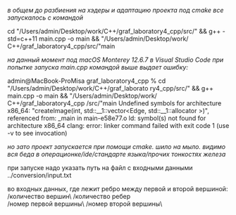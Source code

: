*в общем до разбиения на хэдеры и адаптацию проекта под cmake все запускалось с командой*

cd "/Users/admin/Desktop/work/С++/graf_laboratory4_cpp/src/" && g++ -std=c++11 main.cpp -o main && "/Users/admin/Desktop/work/С++/graf_laboratory4_cpp/src/"main

*на данный момент под macOS Monterey 12.6.7 в Visual Studio Code при попытке запуска main.cpp командой выше выдает ошибку:*

admin@MacBook-ProMisa graf_laboratory4_cpp % cd "/Users/admin/Desktop/work/С++/graf_laborato
ry4_cpp/src/" && g++ main.cpp -o main && "/Users/admin/Desktop/work/С++/graf_laboratory4_cpp
/src/"main
Undefined symbols for architecture x86_64:
  "createImage(int, std::__1::vector<Edge, std::__1::allocator<Edge> >)", referenced from:
      _main in main-e58e77.o
ld: symbol(s) not found for architecture x86_64
clang: error: linker command failed with exit code 1 (use -v to see invocation)

*но зато проект запускается при помощи cmake. шило на мыло. видимо вся беда в операционке/ide/стандарте языка/прочих тонкостях железа*

при запуске надо указать путь на файл с входными данными ../conversion/input.txt

во входных данных, где лежит ребро между первой и второй вершиной:
/количество вершин\ /количество ребер\
/номер первой вершины\ /номер второй вершины\
 
